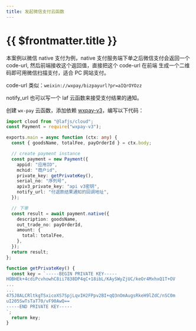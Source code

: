 ```yaml
---
title: 发起微信支付云函数
---
```


# {{ $frontmatter.title }}

本案例以微信 native 支付为例，native 支付服务端下单之后微信支付会返回一个 code-url, 然后前端接收这个返回值，直接把这个 code-url 在前端
生成一个二维码即可用微信扫描支付，适合 PC 网站支付。

code-url 类似：`weixin://wxpay/bizpayurl?pr=aIQrOYOzz`

notify_url 也可以写一个 laf 云函数来接受支付结果的通知。

创建 `wx-pay` 云函数，添加依赖 [wxpay-v3](https://github.com/yangfuhe/node-wxpay)，编写以下代码：

```ts
import cloud from "@lafjs/cloud";
const Payment = require("wxpay-v3");

exports.main = async function (ctx: any) {
  const { goodsName, totalFee, payOrderId } = ctx.body;

  // create payment instance
  const payment = new Payment({
    appid: "应用ID",
    mchid: "商户id",
    private_key: getPrivateKey(),
    serial_no: "序列号",
    apiv3_private_key: "api v3密钥",
    notify_url: "付退款结果通知的回调地址",
  });

  // 下单
  const result = await payment.native({
    description: goodsName,
    out_trade_no: payOrderId,
    amount: {
      total: totalFee,
    },
  });
  return result;
};

function getPrivateKey() {
  const key = `-----BEGIN PRIVATE KEY-----
HOBHEk+4cdiPcvhowhC8ii7838DP4qC+18ibL/KAySWyZjUC/keOr4MxhxQ1T+OV
...
...
475J8ALCRltkgTSxicoXS7SpjLqvIH2FPpv2BI+qQ3nOmAugsRkeH9lZdC/nSC0m
uI205SwTsTaT70/vF90AwQ==
-----END PRIVATE KEY-----
`;
  return key;
}
```
